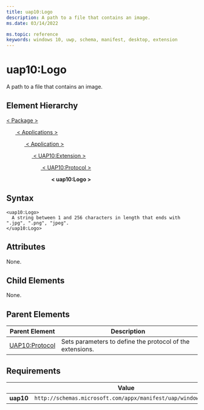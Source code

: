 ```yaml
---
title: uap10:Logo
description: A path to a file that contains an image.
ms.date: 03/14/2022

ms.topic: reference
keywords: windows 10, uwp, schema, manifest, desktop, extension 
---
```


# uap10:Logo

A path to a file that contains an image.

## Element Hierarchy

[ <  Package  > ](element-package.md)

&nbsp;&nbsp;&nbsp;&nbsp;&nbsp;&nbsp;[ < Applications > ](element-applications.md)

&nbsp;&nbsp;&nbsp;&nbsp;&nbsp;&nbsp;&nbsp;&nbsp;&nbsp;&nbsp;&nbsp;&nbsp;[ < Application > ](element-application.md)

&nbsp;&nbsp;&nbsp;&nbsp;&nbsp;&nbsp;&nbsp;&nbsp;&nbsp;&nbsp;&nbsp;&nbsp;&nbsp;&nbsp;&nbsp;&nbsp;&nbsp;[ < UAP10:Extension > ](element-uap10-extension.md)

&nbsp;&nbsp;&nbsp;&nbsp;&nbsp;&nbsp;&nbsp;&nbsp;&nbsp;&nbsp;&nbsp;&nbsp;&nbsp;&nbsp;&nbsp;&nbsp;&nbsp;&nbsp;&nbsp;&nbsp;&nbsp;&nbsp;&nbsp;[ < UAP10:Protocol > ](element-uap10-protocol.md)

&nbsp;&nbsp;&nbsp;&nbsp;&nbsp;&nbsp;&nbsp;&nbsp;&nbsp;&nbsp;&nbsp;&nbsp;&nbsp;&nbsp;&nbsp;&nbsp;&nbsp;&nbsp;&nbsp;&nbsp;&nbsp;&nbsp;&nbsp;&nbsp;&nbsp;&nbsp;&nbsp;&nbsp;&nbsp;&nbsp;**< uap10:Logo >**

## Syntax
```syntax
<uap10:Logo>
  A string between 1 and 256 characters in length that ends with ".jpg", ".png", "jpeg".
</uap10:Logo>
```

## Attributes

None.

## Child Elements

None.

## Parent Elements
| Parent Element | Description |
|---------------|-------------|
| [UAP10:Protocol](element-uap10-protocol.md) | Sets parameters to define the protocol of the extensions. |

## Requirements
|   | Value |
|--|--|
| **uap10** | `http://schemas.microsoft.com/appx/manifest/uap/windows10/10` |